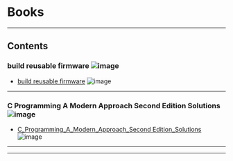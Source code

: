 # Books
---

## Contents

### build reusable firmware  ![image](https://progress-bar.dev/100/?title=In_Progress&color=ff00ff)

- [build reusable firmware](https://github.com/fourat153/books/tree/main/build_reusable_firmware) ![image](https://progress-bar.dev/100/)
        
  

---

### C Programming A Modern Approach Second Edition Solutions  ![image](https://progress-bar.dev/100/?title=In_2023&color=ff00ff)

- [C_Programming_A_Modern_Approach_Second Edition_Solutions](https://github.com/fourat153/books/tree/main/C_Programming_A_Modern_Approach_Second%20Edition_Solutions) ![image](https://progress-bar.dev/100/)






---




---
